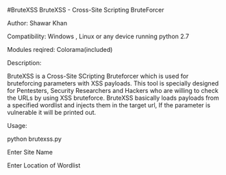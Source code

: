 #BruteXSS
BruteXSS - Cross-Site Scripting BruteForcer

Author: Shawar Khan  

Compatibility: Windows , Linux or any device running python 2.7

Modules reqired: Colorama(included)

Description:

BruteXSS is a Cross-Site SCripting Bruteforcer which is used for bruteforcing parameters with XSS payloads. This tool is specially designed for Pentesters, Security Researchers and Hackers who are willing to check the URLs by using XSS bruteforce. BruteXSS basically loads payloads from a specified wordlist and injects them in the target url, If the parameter is vulnerable it will be printed out.

Usage:

python brutexss.py

Enter Site Name

Enter Location of Wordlist
